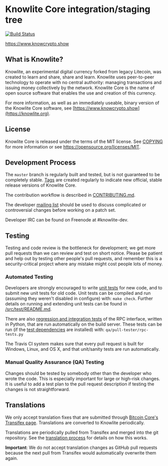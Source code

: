 Knowlite Core integration/staging tree
=====================================

[![Build Status](https://travis-ci.org/knowlite-project/knowlite.svg?branch=master)](https://travis-ci.org/knowlite-project/knowlite)

https://www.knowcrypto.show

What is Knowlite?
----------------
Knowlite, an experimental digital currency forked from legacy Litecoin, was created to learn and share, share and learn. Knowlite uses peer-to-peer technology to operate with no central authority: managing transactions and issuing money collectively by the network. Knowlite Core is the name of open source software that enables the use and creation of this currency.

For more information, as well as an immediately useable, binary version of
the Knowlite Core software, see [https://www.knowcrypto.show](https://knowlite.org).

License
-------

Knowlite Core is released under the terms of the MIT license. See [COPYING](COPYING) for more
information or see https://opensource.org/licenses/MIT.

Development Process
-------------------

The `master` branch is regularly built and tested, but is not guaranteed to be
completely stable. [Tags](https://github.com/knowlite-project/knowlite/tags) are created
regularly to indicate new official, stable release versions of Knowlite Core.

The contribution workflow is described in [CONTRIBUTING.md](CONTRIBUTING.md).

The developer [mailing list](https://groups.google.com/forum/#!forum/knowlite-dev)
should be used to discuss complicated or controversial changes before working
on a patch set.

Developer IRC can be found on Freenode at #knowlite-dev.

Testing
-------

Testing and code review is the bottleneck for development; we get more pull
requests than we can review and test on short notice. Please be patient and help out by testing
other people's pull requests, and remember this is a security-critical project where any mistake might cost people
lots of money.

### Automated Testing

Developers are strongly encouraged to write [unit tests](src/test/README.md) for new code, and to
submit new unit tests for old code. Unit tests can be compiled and run
(assuming they weren't disabled in configure) with: `make check`. Further details on running
and extending unit tests can be found in [/src/test/README.md](/src/test/README.md).

There are also [regression and integration tests](/qa) of the RPC interface, written
in Python, that are run automatically on the build server.
These tests can be run (if the [test dependencies](/qa) are installed) with: `qa/pull-tester/rpc-tests.py`

The Travis CI system makes sure that every pull request is built for Windows, Linux, and OS X, and that unit/sanity tests are run automatically.

### Manual Quality Assurance (QA) Testing

Changes should be tested by somebody other than the developer who wrote the
code. This is especially important for large or high-risk changes. It is useful
to add a test plan to the pull request description if testing the changes is
not straightforward.

Translations
------------

We only accept translation fixes that are submitted through [Bitcoin Core's Transifex page](https://www.transifex.com/projects/p/bitcoin/).
Translations are converted to Knowlite periodically.

Translations are periodically pulled from Transifex and merged into the git repository. See the
[translation process](doc/translation_process.md) for details on how this works.

**Important**: We do not accept translation changes as GitHub pull requests because the next
pull from Transifex would automatically overwrite them again.
